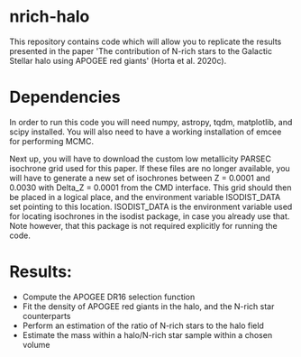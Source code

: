 # nrich-halo

This repository contains code which will allow you to replicate the results presented in the paper 'The contribution of N-rich stars to the Galactic Stellar halo using APOGEE red giants' (Horta et al. 2020c). 

# Dependencies

In order to run this code you will need numpy, astropy, tqdm, matplotlib, and scipy installed. You will also need to have a working installation of emcee for performing MCMC.

Next up, you will have to download the custom low metallicity PARSEC isochrone grid used for this paper. If these files are no longer available, you will have to generate a new set of isochrones between Z = 0.0001 and 0.0030 with Delta_Z = 0.0001 from the CMD interface. This grid should then be placed in a logical place, and the environment variable ISODIST_DATA set pointing to this location. ISODIST_DATA is the environment variable used for locating isochrones in the isodist package, in case you already use that. Note however, that this package is not required explicitly for running the code.

# Results:

- Compute the APOGEE DR16 selection function
- Fit the density of APOGEE red giants in the halo, and the N-rich star counterparts
- Perform an estimation of the ratio of N-rich stars to the halo field
- Estimate the mass within a halo/N-rich star sample within a chosen volume

